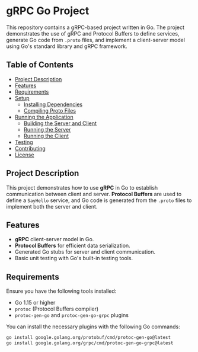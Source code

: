 # gRPC Go Project

This repository contains a gRPC-based project written in Go. The project demonstrates the use of gRPC and Protocol Buffers to define services, generate Go code from `.proto` files, and implement a client-server model using Go's standard library and gRPC framework.

## Table of Contents
- [Project Description](#project-description)
- [Features](#features)
- [Requirements](#requirements)
- [Setup](#setup)
  - [Installing Dependencies](#installing-dependencies)
  - [Compiling Proto Files](#compiling-proto-files)
- [Running the Application](#running-the-application)
  - [Building the Server and Client](#building-the-server-and-client)
  - [Running the Server](#running-the-server)
  - [Running the Client](#running-the-client)
- [Testing](#testing)
- [Contributing](#contributing)
- [License](#license)

## Project Description

This project demonstrates how to use **gRPC** in Go to establish communication between client and server. **Protocol Buffers** are used to define a `SayHello` service, and Go code is generated from the `.proto` files to implement both the server and client.

## Features

- **gRPC** client-server model in Go.
- **Protocol Buffers** for efficient data serialization.
- Generated Go stubs for server and client communication.
- Basic unit testing with Go's built-in testing tools.

## Requirements

Ensure you have the following tools installed:

- Go 1.15 or higher
- `protoc` (Protocol Buffers compiler)
- `protoc-gen-go` and `protoc-gen-go-grpc` plugins

You can install the necessary plugins with the following Go commands:

```bash
go install google.golang.org/protobuf/cmd/protoc-gen-go@latest
go install google.golang.org/grpc/cmd/protoc-gen-go-grpc@latest
